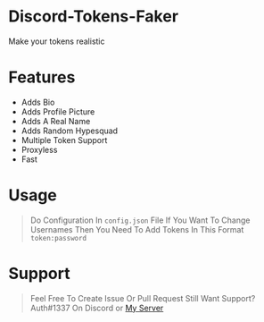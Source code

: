 # Discord-Tokens-Faker
Make your tokens realistic
# Features
- Adds Bio
- Adds Profile Picture
- Adds A Real Name
- Adds Random Hypesquad
- Multiple Token Support
- Proxyless
- Fast

# Usage
> Do Configuration In `config.json` File
> If You Want To Change Usernames Then You Need To Add Tokens In This Format `token:password`

# Support 
> Feel Free To Create Issue Or Pull Request
> Still Want Support?
> Auth#1337 On Discord or [My Server](https://discord.gg/lgnop)
